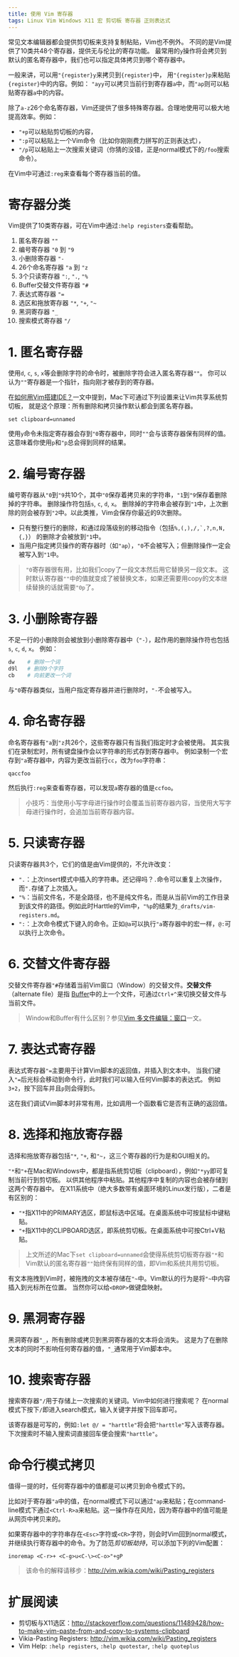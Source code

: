 ```yaml
---
title: 使用 Vim 寄存器
tags: Linux Vim Windows X11 宏 剪切板 寄存器 正则表达式
---
```


常见文本编辑器都会提供剪切板来支持复制粘贴，Vim也不例外。
不同的是Vim提供了10类共48个寄存器，提供无与伦比的寄存功能。
最常用的`y`操作将会拷贝到默认的匿名寄存器中，我们也可以指定具体拷贝到哪个寄存器中。

一般来讲，可以用`"{register}y`来拷贝到`{register}`中，
用`"{register}p`来粘贴`{register}`中的内容。例如：
`"ayy`可以拷贝当前行到寄存器`a`中，而`"ap`则可以粘贴寄存器`a`中的内容。

<!--more-->

除了`a-z`26个命名寄存器，Vim还提供了很多特殊寄存器。合理地使用可以极大地提高效率。例如：

* `"+p`可以粘贴剪切板的内容，
* `":p`可以粘贴上一个Vim命令（比如你刚刚费力拼写的正则表达式），
* `"/p`可以粘贴上一次搜索关键词（你猜的没错，正是normal模式下的`/foo`搜索命令）。

在Vim中可通过`:reg`来查看每个寄存器当前的值。

# 寄存器分类

Vim提供了10类寄存器，可在Vim中通过`:help registers`查看帮助。

1. 匿名寄存器 `""`
2. 编号寄存器 `"0` 到 `"9`
3. 小删除寄存器 `"-`
4. 26个命名寄存器 `"a` 到 `"z`
5. 3个只读寄存器 `":`, `".`, `"%`
6. Buffer交替文件寄存器 `"#`
7. 表达式寄存器 `"=`
8. 选区和拖放寄存器 `"*`, `"+`, `"~` 
9. 黑洞寄存器 `"_`
10. 搜索模式寄存器 `"/`

# 1. 匿名寄存器

使用`d`, `c`, `s`, `x`等会删除字符的命令时，被删除字符会进入匿名寄存器`""`。
你可以认为`""`寄存器是一个指针，指向刚才被存到的寄存器。

在[如何用Vim搭建IDE？][vim-ide]一文中提到，Mac下可通过下列设置来让Vim共享系统剪切板，
就是这个原理：所有删除和拷贝操作默认都会到匿名寄存器。

```vim
set clipboard=unnamed
```

使用`y`命令未指定寄存器会存到`"0`寄存器中，同时`""`会与该寄存器保有同样的值。
这意味着你使用`p`和`"p`总会得到同样的结果。

# 2. 编号寄存器

编号寄存器从`"0`到`"9`共10个，其中`"0`保存着拷贝来的字符串，`"1`到`"9`保存着删除掉的字符串。
删除操作符包括`s`, `c`, `d`, `x`。
删除掉的字符串会被存到`"1`中，上次删除的则会被存到`"2`中。以此类推，Vim会保存你最近的9次删除。

* 只有整行整行的删除，和通过段落级别的移动指令（包括``%,(,),/,`,?,n,N,{,}``）
  的删除才会被放到`"1`中。
* 当用户指定拷贝操作的寄存器时（如`"ap`），`"0`不会被写入；但删除操作一定会被写入到`"1`中。

> `"0`寄存器很有用，比如我们copy了一段文本然后用它替换另一段文本。
> 这时默认寄存器`""`中的值就变成了被替换文本，如果还需要用copy的文本继续替换的话就需要`"0p`了。

# 3. 小删除寄存器

不足一行的小删除则会被放到小删除寄存器中（`"-`），起作用的删除操作符也包括`s`, `c`, `d`, `x`。
例如：

```bash
dw    # 删除一个词
d9l   # 删除9个字符
cb    # 向前更改一个词
```

与`"0`寄存器类似，当用户指定寄存器并进行删除时，`"-`不会被写入。

# 4. 命名寄存器

命名寄存器有`"a`到`"z`共26个，这些寄存器只有当我们指定时才会被使用。
其实我们在录制宏时，所有键盘操作会以字符串的形式存到寄存器中。
例如录制一个宏存到`"a`寄存器中，内容为更改当前行`cc`，改为`foo`字符串：

```
qaccfoo
```

然后执行`:reg`来查看寄存器，可以发现`a`寄存器的值是`ccfoo`。

> 小技巧：当使用小写字母进行操作时会覆盖当前寄存器内容，当使用大写字母进行操作时，会追加当前寄存器内容。

# 5. 只读寄存器

只读寄存器共3个，它们的值是由Vim提供的，不允许改变：

* `".`：上次insert模式中插入的字符串。还记得吗？`.`命令可以重复上次操作，而`".`存储了上次插入。
* `"%`：当前文件名，不是全路径，也不是纯文件名，而是从当前Vim的工作目录到该文件的路径。例如此时Harttle的Vim中，`"%p`的结果为`_drafts/vim-registers.md`。
* `":`：上次命令模式下键入的命令。正如`@a`可以执行`"a`寄存器中的宏一样，`@:`可以执行上次命令。

# 6. 交替文件寄存器

交替文件寄存器`"#`存储着当前Vim窗口（Window）的交替文件。**交替文件**（alternate file）是指
[Buffer][vim-buffer]中的上一个文件，可通过`Ctrl+^`来切换交替文件与当前文件。

> Window和Buffer有什么区别？参见[Vim 多文件编辑：窗口][vim-window]一文。

# 7. 表达式寄存器

表达式寄存器`"=`主要用于计算Vim脚本的返回值，并插入到文本中。
当我们键入`"=`后光标会移动到命令行，此时我们可以输入任何Vim脚本的表达式。
例如`3+2`，按下回车并且`p`则会得到`5`。

这在我们调试Vim脚本时非常有用，比如调用一个函数看它是否有正确的返回值。

# 8. 选择和拖放寄存器

选择和拖放寄存器包括`"*`, `"+`, 和`"~`，这三个寄存器的行为是和GUI相关的。

`"*`和`"+`在Mac和Windows中，都是指系统剪切板（clipboard），例如`"*yy`即可复制当前行到剪切板。
以供其他程序中粘贴。其他程序中复制的内容也会被存储到这两个寄存器中。
在X11系统中（绝大多数带有桌面环境的Linux发行版），二者是有区别的：

* `"*`指X11中的PRIMARY选区，即鼠标选中区域。在桌面系统中可按鼠标中键粘贴。
* `"+`指X11中的CLIPBOARD选区，即系统剪切板。在桌面系统中可按Ctrl+V粘贴。

> 上文所述的Mac下`set clipboard=unnamed`会使得系统剪切板寄存器`"*`和Vim默认的匿名寄存器`""`始终保有同样的值，即Vim和系统共用剪切板。

有文本拖拽到Vim时，被拖拽的文本被存储在`"~`中。Vim默认的行为是将`"~`中内容插入到光标所在位置。
当然你可以给`<DROP>`做键盘映射。

# 9. 黑洞寄存器

黑洞寄存器`"_`，所有删除或拷贝到黑洞寄存器的文本将会消失。
这是为了在删除文本的同时不影响任何寄存器的值，`"_`通常用于Vim脚本中。

# 10. 搜索寄存器

搜索寄存器`"/`用于存储上一次搜索的关键词。Vim中如何进行搜索呢？
在normal模式下按下`/`即进入search模式，输入关键字并按下回车即可。

该寄存器是可写的，例如`:let @/ = "harttle"`将会把`"harttle"`写入该寄存器。
下次搜索时不输入搜索词直接回车便会搜索`"harttle"`。

# 命令行模式拷贝

值得一提的时，任何寄存器中的值都是可以拷贝到命令模式下的。

比如对于寄存器`"a`中的值，在normal模式下可以通过`"ap`来粘贴；在command-line模式下通过`<Ctrl-R>a`来粘贴。这一操作存在风险，因为寄存器中的值可能是从网页中拷贝来的。

如果寄存器中的字符串存在`<Esc>`字符或`<CR>`字符，则会时Vim回到normal模式，
并继续执行寄存器中的命令。为了防范*剪切板劫持*，可以添加下列的Vim配置：

```vim
inoremap <C-r>+ <C-g>u<C-\><C-o>"+gP
```

> 该命令的解释请移步：<http://vim.wikia.com/wiki/Pasting_registers>

# 扩展阅读

* 剪切板与X11选区：<http://stackoverflow.com/questions/11489428/how-to-make-vim-paste-from-and-copy-to-systems-clipboard>
* Vikia-Pasting Registers: <http://vim.wikia.com/wiki/Pasting_registers>
* Vim Help: `:help registers`, `:help quotestar`, `:help quoteplus`

[vim-ide]: /2015/11/04/vim-ide.html
[vim-window]: /2015/11/14/vim-window.html
[vim-buffer]: /2015/11/17/vim-buffer.md
